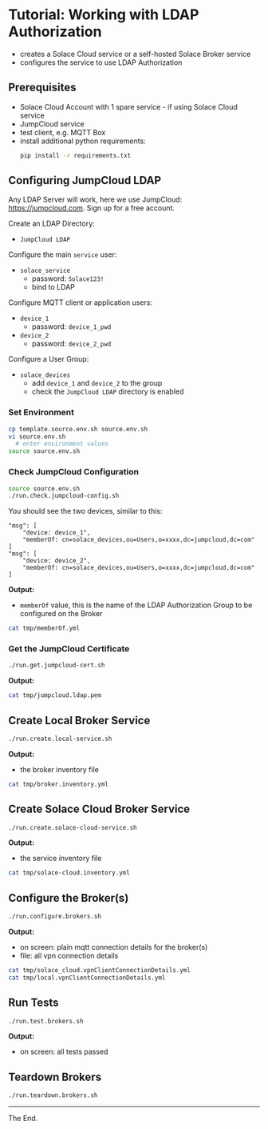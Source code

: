 # Tutorial: Working with LDAP Authorization

- creates a Solace Cloud service or a self-hosted Solace Broker service
- configures the service to use LDAP Authorization

## Prerequisites

- Solace Cloud Account with 1 spare service - if using Solace Cloud service
- JumpCloud service
- test client, e.g. MQTT Box
- install additional python requirements:
  ````bash
  pip install -r requirements.txt
  ````

## Configuring JumpCloud LDAP

Any LDAP Server will work, here we use JumpCloud: https://jumpcloud.com.
Sign up for a free account.

Create an LDAP Directory:
* `JumpCloud LDAP`

Configure the main `service` user:
* `solace_service`
  - password: `Solace123!`
  - bind to LDAP

Configure MQTT client or application users:
* `device_1`
  - password: `device_1_pwd`
* `device_2`
  - password: `device_2_pwd`

Configure a User Group:
* `solace_devices`
  - add `device_1` and `device_2` to the group
  - check the `JumpCloud LDAP` directory is enabled

### Set Environment

````bash
cp template.source.env.sh source.env.sh
vi source.env.sh
  # enter environment values
source source.env.sh
````

### Check JumpCloud Configuration

````bash
source source.env.sh
./run.check.jumpcloud-config.sh
````

You should see the two devices, similar to this:
````
"msg": [
    "device: device_1",
    "memberOf: cn=solace_devices,ou=Users,o=xxxx,dc=jumpcloud,dc=com"
]
"msg": [
    "device: device_2",
    "memberOf: cn=solace_devices,ou=Users,o=xxxx,dc=jumpcloud,dc=com"
]
````

**Output:**
- ``memberOf`` value, this is the name of the LDAP Authorization Group to be configured on the Broker
````bash
cat tmp/memberOf.yml
````

### Get the JumpCloud Certificate
````bash
./run.get.jumpcloud-cert.sh
````
**Output:**
````bash
cat tmp/jumpcloud.ldap.pem
````

## Create Local Broker Service
````bash
./run.create.local-service.sh
````
**Output:**
- the broker inventory file
````bash
cat tmp/broker.inventory.yml
````

## Create Solace Cloud Broker Service
````bash
./run.create.solace-cloud-service.sh
````
**Output:**
- the service inventory file
````bash
cat tmp/solace-cloud.inventory.yml
````

## Configure the Broker(s)

````bash
./run.configure.brokers.sh
````

**Output:**
- on screen: plain mqtt connection details for the broker(s)
- file: all vpn connection details
````bash
cat tmp/solace_cloud.vpnClientConnectionDetails.yml
cat tmp/local.vpnClientConnectionDetails.yml
````

## Run Tests
````bash
./run.test.brokers.sh
````

**Output:**
- on screen: all tests passed

## Teardown Brokers
````bash
./run.teardown.brokers.sh
````

---
The End.
